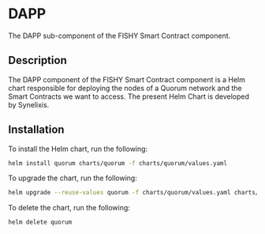 # DAPP

The DAPP sub-component of the FISHY Smart Contract component.

## Description
The DAPP component of the FISHY Smart Contract component is a Helm chart responsible for deploying the nodes of a Quorum network and the Smart Contracts we want to access. The present Helm Chart is developed by Synelixis.

## Installation
To install the Helm chart, run the following:
```bash
helm install quorum charts/quorum -f charts/quorum/values.yaml 
```

To upgrade the chart, run the following:
```bash
helm upgrade --reuse-values quorum -f charts/quorum/values.yaml charts/quorum
```

To delete the chart, run the following:
```bash
helm delete quorum  
```